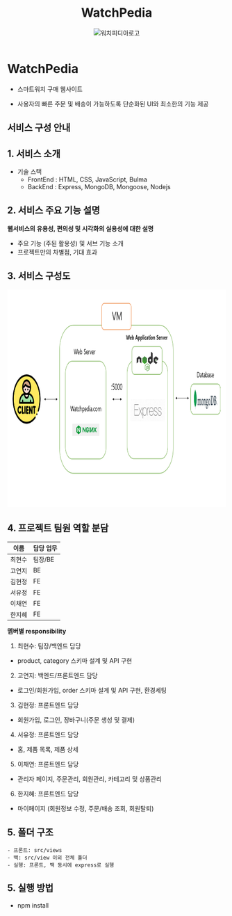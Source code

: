 <div align="middle"> <h1>WatchPedia</h1> </div>
<div align="middle"> <img alt="워치피디아로고" src="https://cdn.discordapp.com/attachments/1097848492174614659/1097848903098966046/image.png" width=300> </div><br>

# WatchPedia

- 스마트워치 구매 웹사이트

- 사용자의 빠른 주문 및 배송이 가능하도록 단순화된 UI와 최소한의 기능 제공

## 서비스 구성 안내

## 1. 서비스 소개

- 기술 스택
  - FrontEnd : HTML, CSS, JavaScript, Bulma
  - BackEnd : Express, MongoDB, Mongoose, Nodejs

## 2. 서비스 주요 기능 설명

**웹서비스의 유용성, 편의성 및 시각화의 실용성에 대한 설명**

- 주요 기능 (주된 활용성) 및 서브 기능 소개
- 프로젝트만의 차별점, 기대 효과

## 3. 서비스 구성도

<p><img src="./infra.PNG", height="500x", width="800px"></p>

## 4. 프로젝트 팀원 역할 분담

| 이름   | 담당 업무 |
| ------ | --------- |
| 최현수 | 팀장/BE   |
| 고연지 | BE        |
| 김현정 | FE        |
| 서유정 | FE        |
| 이채연 | FE        |
| 한지혜 | FE        |

**멤버별 responsibility**

1. 최현수: 팀장/백엔드 담당

- product, category 스키마 설계 및 API 구현

2. 고연지: 백엔드/프론트엔드 담당

- 로그인/회원가입, order 스키마 설계 및 API 구현, 환경세팅

3. 김현정: 프론트엔드 담당

- 회원가입, 로그인, 장바구니(주문 생성 및 결제)

4. 서유정: 프론트엔드 담당

- 홈, 제품 목록, 제품 상세

5. 이채연: 프론트엔드 담당

- 관리자 페이지, 주문관리, 회원관리, 카테고리 및 상품관리

6. 한지혜: 프론트엔드 담당

- 마이페이지 (회원정보 수정, 주문/배송 조회, 회원탈퇴)

## 5. 폴더 구조

    - 프론트: src/views
    - 백: src/view 이외 전체 폴더
    - 실행: 프론트, 백 동시에 express로 실행

## 5. 실행 방법

- npm install
